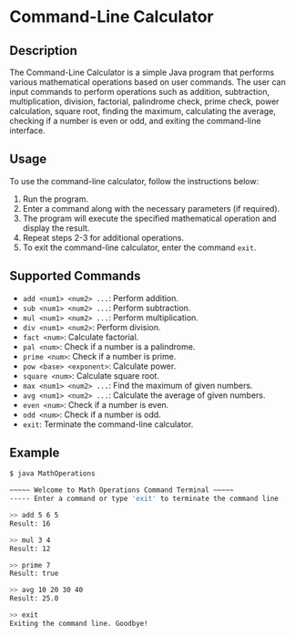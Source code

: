 # Command-Line Calculator

## Description

The Command-Line Calculator is a simple Java program that performs various mathematical operations based on user commands. The user can input commands to perform operations such as addition, subtraction, multiplication, division, factorial, palindrome check, prime check, power calculation, square root, finding the maximum, calculating the average, checking if a number is even or odd, and exiting the command-line interface.

## Usage

To use the command-line calculator, follow the instructions below:

1. Run the program.
2. Enter a command along with the necessary parameters (if required).
3. The program will execute the specified mathematical operation and display the result.
4. Repeat steps 2-3 for additional operations.
5. To exit the command-line calculator, enter the command `exit`.

## Supported Commands

- `add <num1> <num2> ...`: Perform addition.
- `sub <num1> <num2> ...`: Perform subtraction.
- `mul <num1> <num2> ...`: Perform multiplication.
- `div <num1> <num2>`: Perform division.
- `fact <num>`: Calculate factorial.
- `pal <num>`: Check if a number is a palindrome.
- `prime <num>`: Check if a number is prime.
- `pow <base> <exponent>`: Calculate power.
- `square <num>`: Calculate square root.
- `max <num1> <num2> ...`: Find the maximum of given numbers.
- `avg <num1> <num2> ...`: Calculate the average of given numbers.
- `even <num>`: Check if a number is even.
- `odd <num>`: Check if a number is odd.
- `exit`: Terminate the command-line calculator.

## Example

```sh
$ java MathOperations

~~~~~ Welcome to Math Operations Command Terminal ~~~~~
----- Enter a command or type 'exit' to terminate the command line

>> add 5 6 5
Result: 16

>> mul 3 4
Result: 12

>> prime 7
Result: true

>> avg 10 20 30 40
Result: 25.0

>> exit
Exiting the command line. Goodbye!
